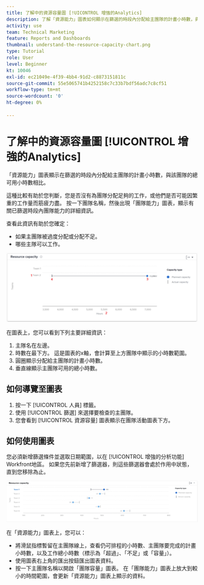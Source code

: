 ```yaml
---
title: 了解中的資源容量圖 [!UICONTROL 增強的Analytics]
description: 了解「資源能力」圖表如何顯示在篩選的時段內分配給主團隊的計畫小時數，與該團隊的總可用小時數相比。
activity: use
team: Technical Marketing
feature: Reports and Dashboards
thumbnail: understand-the-resource-capacity-chart.png
type: Tutorial
role: User
level: Beginner
kt: 10046
exl-id: ec21049e-4f39-4bb4-91d2-c8873151811c
source-git-commit: 55e5065741b4252158c7c33b7bdf56adc7c8cf51
workflow-type: tm+mt
source-wordcount: '0'
ht-degree: 0%

---
```


# 了解中的資源容量圖 [!UICONTROL 增強的Analytics]

「資源能力」圖表顯示在篩選的時段內分配給主團隊的計畫小時數，與該團隊的總可用小時數相比。

這種比較有助於您判斷，您是否沒有為團隊分配足夠的工作，或他們是否可能因繁重的工作量而筋疲力盡。 按一下團隊名稱，然後出現「團隊能力」圖表，顯示有關已篩選時段內團隊能力的詳細資訊。

查看此資訊有助於您確定：

* 如果主團隊被過度分配或分配不足。
* 哪些主隊可以工作。

![此影像顯示資源容量圖，其中包含下方項目符號中所述區域的數字](assets/section-3-2.png)

在圖表上，您可以看到下列主要詳細資訊：

1. 主隊名在左邊。
1. 時數在最下方。 這是圖表的x軸，會計算至上方團隊中顯示的小時數範圍。
1. 圓圈顯示分配給主團隊的計畫小時數。
1. 垂直線顯示主團隊可用的總小時數。

## 如何導覽至圖表

1. 按一下 [!UICONTROL 人員] 標籤。
1. 使用 [!UICONTROL 篩選] 來選擇要檢查的主團隊。
1. 您會看到 [!UICONTROL 資源容量] 圖表顯示在團隊活動圖表下方。

## 如何使用圖表

您必須新增篩選條件並選取日期範圍，以在 [!UICONTROL 增強的分析功能] Workfront地區。 如果您先前新增了篩選器，則這些篩選器會處於作用中狀態，直到您移除為止。

![顯示資源容量圖的影像](assets/section-3-3.png)

在「資源能力」圖表上，您可以：

* 將滑鼠指標暫留在主團隊線上，查看仍可排程的小時數、主團隊要完成的計畫小時數，以及工作總小時數（標示為「超過」、「不足」或「容量」）。
* 使用圖表右上角的匯出按鈕匯出圖表資料。
* 按一下主團隊名稱以開啟「團隊容量」圖表。 在「團隊能力」圖表上放大到較小的時間範圍，會更新「資源能力」圖表上顯示的資料。
